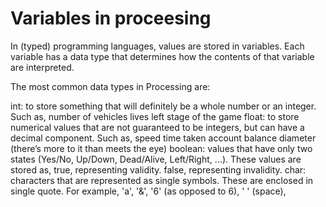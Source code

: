 # Variables in proceesing
In (typed) programming languages, values are stored in variables. Each variable has a data type that determines how the contents of that variable are interpreted.

The most common data types in Processing are:

int: to store something that will definitely be a whole number or an integer. Such as,
number of vehicles
lives left
stage of the game
float: to store numerical values that are not guaranteed to be integers, but can have a decimal component. Such as,
speed
time taken
account balance
diameter (there’s more to it than meets the eye)
boolean: values that have only two states (Yes/No, Up/Down, Dead/Alive, Left/Right, …). These values are stored as,
true, representing validity.
false, representing invalidity.
char: characters that are represented as single symbols. These are enclosed in single quote. For example,
'a',
'&',
'6' (as opposed to 6),
' ' (space),